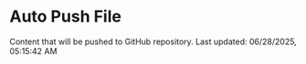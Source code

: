 # Auto Push File

Content that will be pushed to GitHub repository.
Last updated: 06/28/2025, 05:15:42 AM